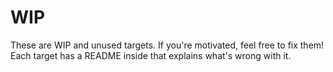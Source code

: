 # WIP
These are WIP and unused targets. If you're motivated, feel free to fix them! Each target has a README inside that explains what's wrong with it.
